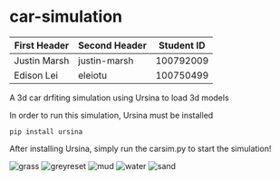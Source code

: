 # car-simulation

| First Header  | Second Header | Student ID |
|---------------|---------------|------------|
| Justin Marsh  | justin-marsh  | 100792009  |
| Edison Lei    | eleiotu       | 100750499  |

A 3d car drfiting simulation using Ursina to load 3d models 

In order to run this simulation, Ursina must be installed

```console
pip install ursina 
```


After installing Ursina, simply run the carsim.py to start the simulation!

![grass](https://github.com/justin-marsh/car-simulation/assets/90673007/b45c5732-1b92-4681-ad5f-b20f2d8253fa)
![greyreset](https://github.com/justin-marsh/car-simulation/assets/90673007/4fcce33b-7573-47cb-9cb6-4404c7f98230)
![mud](https://github.com/justin-marsh/car-simulation/assets/90673007/343e2513-2d4d-4997-9c1d-8e3832615bbf)
![water](https://github.com/justin-marsh/car-simulation/assets/90673007/bfaba81f-50e1-4688-87db-1f039fd5c925)
![sand](https://github.com/justin-marsh/car-simulation/assets/90673007/5d8742a3-64b1-451e-a0fe-69a2a97eed39)
